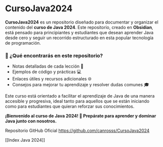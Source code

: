 
# CursoJava2024

**CursoJava2024** es un repositorio diseñado para documentar y organizar el contenido del **curso de Java 2024**. Este repositorio, creado en **Obsidian**, está pensado para principiantes y estudiantes que desean aprender Java desde cero y seguir un recorrido estructurado en esta popular tecnología de programación.

### 📘 ¿Qué encontrarás en este repositorio?
- Notas detalladas de cada lección 📄
- Ejemplos de código y prácticas 💻
- Enlaces útiles y recursos adicionales 🌐
- Consejos para mejorar tu aprendizaje y resolver dudas comunes 🎓

Este curso está orientado a facilitar el aprendizaje de Java de una manera accesible y progresiva, ideal tanto para aquellos que se están iniciando como para estudiantes que quieran reforzar sus conocimientos.

**¡Bienvenido al curso de Java 2024! 🚀 Prepárate para aprender y dominar Java junto con nosotros.**

Repositorio GitHub Oficial 
https://github.com/canrosss/CursoJava2024

[[Index Java 2024]]
 